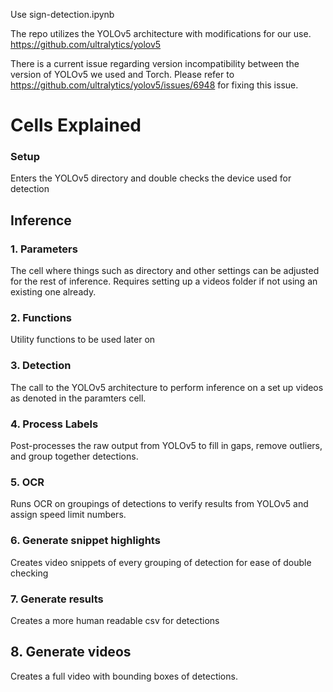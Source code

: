 Use sign-detection.ipynb

The repo utilizes the YOLOv5 architecture with modifications for our use.
https://github.com/ultralytics/yolov5

There is a current issue regarding version incompatibility between the version of YOLOv5 we used and Torch.
Please refer to https://github.com/ultralytics/yolov5/issues/6948 for fixing this issue.

<h1>Cells Explained</h1>

<h3>Setup</h3>
Enters the YOLOv5 directory and double checks the device used for detection

<h2>Inference</h2>
<h3>1. Parameters</h3>
The cell where things such as directory and other settings can be adjusted for the rest of inference.
Requires setting up a videos folder if not using an existing one already.

<h3>2. Functions</h3>
Utility functions to be used later on

<h3>3. Detection</h3>
The call to the YOLOv5 architecture to perform inference on a set up videos as denoted in the paramters cell.

<h3>4. Process Labels</h3>
Post-processes the raw output from YOLOv5 to fill in gaps, remove outliers, and group together detections.

<h3>5. OCR</h3>
Runs OCR on groupings of detections to verify results from YOLOv5 and assign speed limit numbers.

<h3>6. Generate snippet highlights</h3>
Creates video snippets of every grouping of detection for ease of double checking

<h3>7. Generate results</h3>
Creates a more human readable csv for detections

<h2>8. Generate videos</h3>
Creates a full video with bounding boxes of detections.
